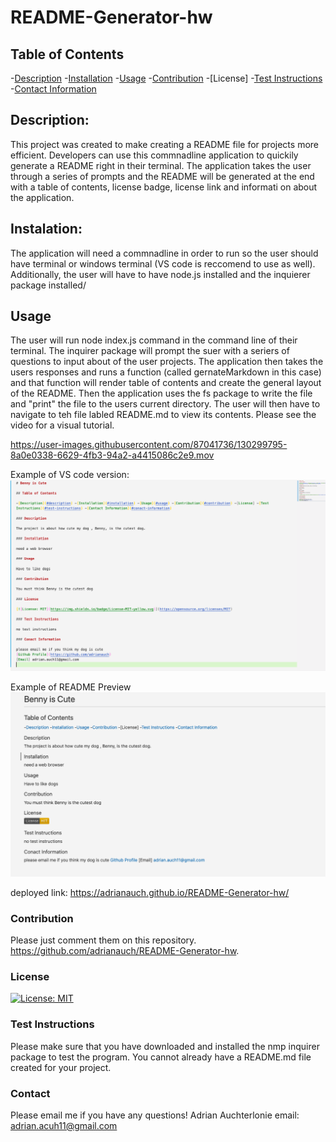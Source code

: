 # README-Generator-hw

## Table of Contents

-[Description](#description) -[Installation](#installation) -[Usage](#usage) -[Contribution](#contribution) -[License] -[Test Instructions](#test-instructions) -[Contact Information](#conact-information)

## Description:

This project was created to make creating a README file for projects more efficient. Developers can use this commnadline application to quickily generate a README right in their terminal. The application takes the user through a series of prompts and the README will be generated at the end with a table of contents, license badge, license link and informati on about the application.

## Instalation:

The application will need a commnadline in order to run so the user should have terminal or windows terminal (VS code is reccomend to use as well). Additionally, the user will have to have node.js installed and the inquierer package installed/

## Usage

The user will run node index.js command in the command line of their terminal. The inquirer package will prompt the suer with a seriers of questions to input about of the user projects. The application then takes the users responses and runs a function (called gernateMarkdown in this case) and that function will render table of contents and create the general layout of the README. Then the application uses the fs package to write the file and "print" the file to the users current directory. The user will then have to navigate to teh file labled README.md to view its contents. Please see the video for a visual tutorial.

https://user-images.githubusercontent.com/87041736/130299795-8a0e0338-6629-4fb3-94a2-a4415086c2e9.mov

Example of VS code version:
![picture of readme in vs code](assets/images/example1.png)

Example of README Preview
![picture of readme nicely formatted](assets/images/example2.png)

deployed link: https://adrianauch.github.io/README-Generator-hw/

### Contribution

Please just comment them on this repository. https://github.com/adrianauch/README-Generator-hw.

### License

[![License: MIT](https://img.shields.io/badge/License-MIT-yellow.svg)](https://opensource.org/licenses/MIT)

### Test Instructions

Please make sure that you have downloaded and installed the nmp inquirer package to test the program. You cannot already have a README.md file created for your project.

### Contact

Please email me if you have any questions!
Adrian Auchterlonie
email: adrian.acuh11@gmail.com
